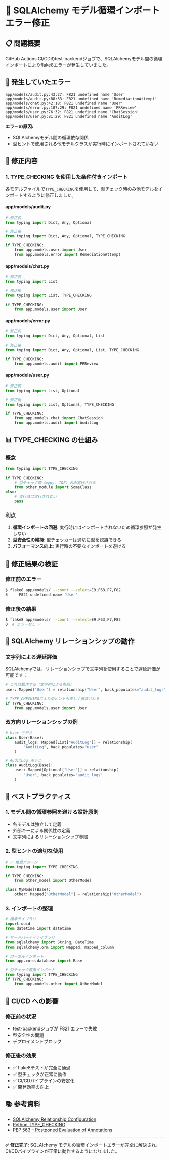 # 🔧 SQLAlchemy モデル循環インポートエラー修正

## 📋 問題概要

GitHub Actions CI/CDのtest-backendジョブで、SQLAlchemyモデル間の循環インポートによりflake8エラーが発生していました。

## 🚨 発生していたエラー

```
app/models/audit.py:43:27: F821 undefined name 'User'
app/models/audit.py:88:33: F821 undefined name 'RemediationAttempt'
app/models/chat.py:42:18: F821 undefined name 'User'
app/models/error.py:107:29: F821 undefined name 'PRReview'
app/models/user.py:76:32: F821 undefined name 'ChatSession'
app/models/user.py:81:29: F821 undefined name 'AuditLog'
```

**エラーの原因:**
- SQLAlchemyモデル間の循環依存関係
- 型ヒントで使用される他モデルクラスが実行時にインポートされていない

## 🔧 修正内容

### 1. **TYPE_CHECKING を使用した条件付きインポート**

各モデルファイルで`TYPE_CHECKING`を使用して、型チェック時のみ他モデルをインポートするように修正しました。

#### **app/models/audit.py**
```python
# 修正前
from typing import Dict, Any, Optional

# 修正後
from typing import Dict, Any, Optional, TYPE_CHECKING

if TYPE_CHECKING:
    from app.models.user import User
    from app.models.error import RemediationAttempt
```

#### **app/models/chat.py**
```python
# 修正前
from typing import List

# 修正後
from typing import List, TYPE_CHECKING

if TYPE_CHECKING:
    from app.models.user import User
```

#### **app/models/error.py**
```python
# 修正前
from typing import Dict, Any, Optional, List

# 修正後
from typing import Dict, Any, Optional, List, TYPE_CHECKING

if TYPE_CHECKING:
    from app.models.audit import PRReview
```

#### **app/models/user.py**
```python
# 修正前
from typing import List, Optional

# 修正後
from typing import List, Optional, TYPE_CHECKING

if TYPE_CHECKING:
    from app.models.chat import ChatSession
    from app.models.audit import AuditLog
```

## 📊 TYPE_CHECKING の仕組み

### **概念**
```python
from typing import TYPE_CHECKING

if TYPE_CHECKING:
    # 型チェック時（mypy, IDE）のみ実行される
    from other_module import SomeClass
else:
    # 実行時は実行されない
    pass
```

### **利点**
1. **循環インポートの回避**: 実行時にはインポートされないため循環参照が発生しない
2. **型安全性の維持**: 型チェッカーは適切に型を認識できる
3. **パフォーマンス向上**: 実行時の不要なインポートを避ける

## 🧪 修正結果の検証

### **修正前のエラー**
```bash
$ flake8 app/models/ --count --select=E9,F63,F7,F82
6     F821 undefined name 'User'
```

### **修正後の結果**
```bash
$ flake8 app/models/ --count --select=E9,F63,F7,F82
0  # エラーなし ✅
```

## 🔄 SQLAlchemy リレーションシップの動作

### **文字列による遅延評価**
SQLAlchemyでは、リレーションシップで文字列を使用することで遅延評価が可能です：

```python
# これは動作する（文字列による参照）
user: Mapped["User"] = relationship("User", back_populates="audit_logs")

# TYPE_CHECKINGにより型ヒントも正しく解決される
if TYPE_CHECKING:
    from app.models.user import User
```

### **双方向リレーションシップの例**
```python
# User モデル
class User(Base):
    audit_logs: Mapped[List["AuditLog"]] = relationship(
        "AuditLog", back_populates="user"
    )

# AuditLog モデル
class AuditLog(Base):
    user: Mapped[Optional["User"]] = relationship(
        "User", back_populates="audit_logs"
    )
```

## 🎯 ベストプラクティス

### **1. モデル間の循環参照を避ける設計原則**
- 各モデルは独立して定義
- 外部キーによる関係性の定義
- 文字列によるリレーションシップ参照

### **2. 型ヒントの適切な使用**
```python
# ✅ 推奨パターン
from typing import TYPE_CHECKING

if TYPE_CHECKING:
    from other_model import OtherModel

class MyModel(Base):
    other: Mapped["OtherModel"] = relationship("OtherModel")
```

### **3. インポートの整理**
```python
# 標準ライブラリ
import uuid
from datetime import datetime

# サードパーティライブラリ
from sqlalchemy import String, DateTime
from sqlalchemy.orm import Mapped, mapped_column

# ローカルインポート
from app.core.database import Base

# 型チェック専用インポート
from typing import TYPE_CHECKING
if TYPE_CHECKING:
    from app.models.other import OtherModel
```

## 🚀 CI/CD への影響

### **修正前の状況**
- test-backendジョブが F821 エラーで失敗
- 型安全性の問題
- デプロイメントブロック

### **修正後の効果**
- ✅ flake8テストが完全に通過
- ✅ 型チェックが正常に動作
- ✅ CI/CDパイプラインの安定化
- ✅ 開発効率の向上

## 📚 参考資料

- [SQLAlchemy Relationship Configuration](https://docs.sqlalchemy.org/en/20/orm/relationships.html)
- [Python TYPE_CHECKING](https://docs.python.org/3/library/typing.html#typing.TYPE_CHECKING)
- [PEP 563 – Postponed Evaluation of Annotations](https://www.python.org/dev/peps/pep-0563/)

---

**✅ 修正完了**: SQLAlchemy モデルの循環インポートエラーが完全に解決され、CI/CDパイプラインが正常に動作するようになりました。
